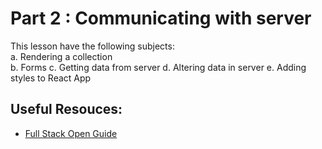 # Part 2 : Communicating with server

This lesson have the following subjects:  
a. Rendering a collection  
b. Forms
c. Getting data from server
d. Altering data in server
e. Adding styles to React App  

## Useful Resouces:
- [Full Stack Open Guide](https://fullstackopen.com/en/part2)